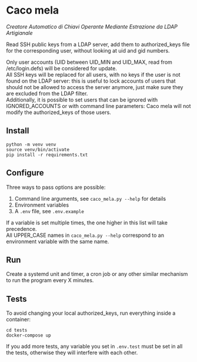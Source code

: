 # Caco mela
_Creatore Automatico di Chiavi Operante Mediante Estrazione da LDAP Artigianale_

Read SSH public keys from a LDAP server, add them to authorized_keys file for the corresponding user, without looking at uid and gid numbers.

Only user accounts (UID between UID_MIN and UID_MAX, read from /etc/login.defs) will be considered for update.  
All SSH keys will be replaced for all users, with no keys if the user is not found on the LDAP server: this is useful to lock accounts of users that should not be allowed to access the server anymore, just make sure they are excluded from the LDAP filter.  
Additionally, it is possible to set users that can be ignored with IGNORED_ACCOUNTS or with command line parameters: Caco mela will not modify the authorized_keys of those users. 

## Install

```shell
python -m venv venv
source venv/bin/activate
pip install -r requirements.txt
```

## Configure

Three ways to pass options are possible:

1. Command line arguments, see `caco_mela.py --help` for details
2. Environment variables
3. A `.env` file, see `.env.example`

If a variable is set multiple times, the one higher in this list will take precedence.  
All UPPER_CASE names in `caco_mela.py --help` correspond to an environment variable with the same name.

## Run

Create a systemd unit and timer, a cron job or any other similar mechanism to run the program every X minutes.

## Tests

To avoid changing your local authorized_keys, run everything inside a container:

```shell
cd tests
docker-compose up
```

If you add more tests, any variable you set in `.env.test` must be set in all the tests, otherwise they will interfere with each other.
